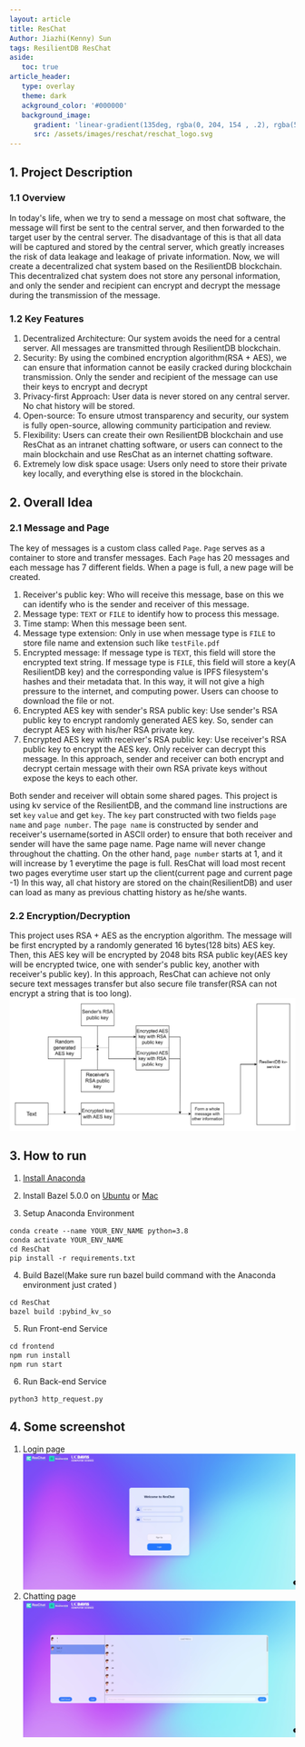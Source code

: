 ```yaml
---
layout: article
title: ResChat
Author: Jiazhi(Kenny) Sun
tags: ResilientDB ResChat
aside:
   toc: true
article_header:
   type: overlay
   theme: dark
   ackground_color: '#000000'
   background_image:
      gradient: 'linear-gradient(135deg, rgba(0, 204, 154 , .2), rgba(51, 154, 154, .2))'
      src: /assets/images/reschat/reschat_logo.svg
---
```


## 1. Project Description
### 1.1 Overview
In today's life, when we try to send a message on most chat software, the message will first be sent to the central server,
and then forwarded to the target user by the central server.
The disadvantage of this is that all data will be captured and stored by the central server,
which greatly increases the risk of data leakage and leakage of private information.
Now, we will create a decentralized chat system based on the ResilientDB blockchain.
This decentralized chat system does not store any personal information,
and only the sender and recipient can encrypt and decrypt the message during the transmission of the message.

### 1.2 Key Features
1. Decentralized Architecture: Our system avoids the need for a central server. All messages are transmitted through ResilientDB blockchain.
2. Security: By using the combined encryption algorithm(RSA + AES), we can ensure that information cannot be easily cracked during blockchain transmission. Only the sender and recipient of the message can use their keys to encrypt and decrypt
3. Privacy-first Approach: User data is never stored on any central server. No chat history will be stored.
4. Open-source: To ensure utmost transparency and security, our system is fully open-source, allowing community participation and review.
5. Flexibility: Users can create their own ResilientDB blockchain and use ResChat as an intranet chatting software, or users can connect to the main blockchain and use ResChat as an internet chatting software.
6. Extremely low disk space usage: Users only need to store their private key locally, and everything else is stored in the blockchain.

## 2. Overall Idea
### 2.1 Message and Page
The key of messages is a custom class called `Page`. `Page` serves as a container to store and transfer messages.
Each `Page` has 20 messages and each message has 7 different fields. When a page is full, a new page will be created.
1. Receiver's public key: Who will receive this message, base on this we can identify who is the sender and receiver of this message.
2. Message type: `TEXT` or `FILE` to identify how to process this message.
3. Time stamp: When this message been sent.
4. Message type extension: Only in use when message type is `FILE` to store file name and extension such like `testFile.pdf`
5. Encrypted message: If message type is `TEXT`, this field will store the encrypted text string.
   If message type is `FILE`, this field will store a key(A ResilientDB key) and the corresponding value is IPFS filesystem's hashes and their metadata that.
   In this way, it will not give a high pressure to the internet, and computing power. Users can choose to download the file or not.
6. Encrypted AES key with sender's RSA public key: Use sender's RSA public key to encrypt randomly generated AES key.
   So, sender can decrypt AES key with his/her RSA private key.
7. Encrypted AES key with receiver's RSA public key: Use receiver's RSA public key to encrypt the AES key. Only receiver can decrypt this message.
   In this approach, sender and receiver can both encrypt and decrypt certain message with their own RSA private keys without expose the keys to each other.

Both sender and receiver will obtain some shared pages. This project is using kv service of the ResilientDB,
and the command line instructions are set `key` `value` and get `key`.
The `key` part constructed with two fields `page name` and `page number`.
The `page name` is constructed by sender and receiver's username(sorted in ASCII order) to ensure that both receiver and sender will have the same page name.
Page name will never change throughout the chatting. On the other hand, `page number` starts at 1,
and it will increase by 1 everytime the page is full.
ResChat will load most recent two pages everytime user start up the client(current page and current page -1) In this way,
all chat history are stored on the chain(ResilientDB) and user can load as many as previous chatting history as he/she wants.


### 2.2 Encryption/Decryption
This project uses RSA + AES as the encryption algorithm. The message will be first encrypted by a randomly generated 16 bytes(128 bits) AES key.
Then, this AES key will be encrypted by 2048 bits RSA public key(AES key will be encrypted twice, one with sender's public key, another with receiver's public key).
In this approach, ResChat can achieve not only secure text messages transfer but also secure file transfer(RSA can not encrypt a string that is too long).
![encryption diagram](/assets/images/reschat/encryption.svg)


## 3. How to run
1.  [Install Anaconda](https://www.anaconda.com/download#downloads)

2. Install Bazel 5.0.0 on [Ubuntu](https://bazel.build/install/ubuntu) or [Mac](https://bazel.build/install/os-x)


3. Setup Anaconda Environment
```
conda create --name YOUR_ENV_NAME python=3.8
conda activate YOUR_ENV_NAME
cd ResChat
pip install -r requirements.txt
```
4. Build Bazel(Make sure run bazel build command with the Anaconda environment just crated )
```angular2html
cd ResChat
bazel build :pybind_kv_so
```

5. Run Front-end Service
```angular2html
cd frontend
npm run install
npm run start
```

6. Run Back-end Service
```angular2html
python3 http_request.py
```

## 4. Some screenshot
1. Login page
![Login Page](/assets/images/reschat/login_page.png)
2. Chatting page
![Login Page](/assets/images/reschat/chatting_page.png)


